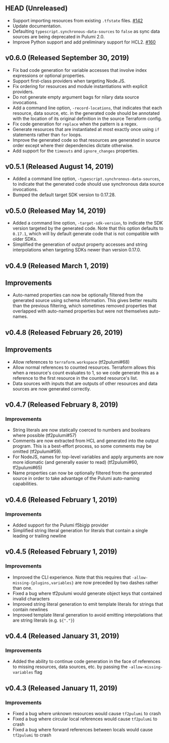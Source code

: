 ## HEAD (Unreleased)

- Support importing resources from existing `.tfstate` files.
  [#142](https://github.com/pulumi/tf2pulumi/pull/142)
- Update documentation.
- Defaulting `typescript.synchronous-data-sources` to `false` as sync data sources are being
  deprecated in Pulumi 2.0.
- Improve Python support and add preliminary support for HCL2.
  [#160](https://github.com/pulumi/tf2pulumi/pull/160)

## v0.6.0 (Released September 30, 2019)

- Fix bad code generation for variable accesses that involve index expressions or optional properties.
- Support first-class providers when targeting Node.JS.
- Fix ordering for resources and module instantiations with explicit providers.
- Do not generate empty argument bags for nilary data source invocations.
- Add a command line option, `-record-locations`, that indicates that each resource, data source, etc. in the
  generated code should be annotated with the location of its original definition in the source Terraform config.
- Fix code generation for `replace` when the pattern is a regex.
- Generate resources that are instantiated at most exactly once using `if` statements rather than `for` loops.
- Improve the generated code so that resources are generated in source order except where their dependencies dictate
  otherwise.
- Add support for the `timeouts` and `ignore_changes` properties.

## v0.5.1 (Released August 14, 2019)

- Added a command line option, `-typescript.synchronous-data-sources`, to indicate that the generated code should
  use synchronous data source invocations.
- Bumped the default target SDK version to 0.17.28.

## v0.5.0 (Released May 14, 2019)

- Added a command line option, `-target-sdk-version`,  to indicate the SDK version targeted by the generated code.
  Note that this option defaults to `0.17.1`, which will by default generate code that is not compatible with
  older SDKs.
- Simplified the generation of output property accesses and string interpolations when targeting SDKs newer than
  version 0.17.0.

## v0.4.9 (Released March 1, 2019)

## Improvements

- Auto-named properties can now be optionally filtered from the generated source using schema information. This gives
  better results than the previous filtering, which sometimes removed properties that overlapped with auto-named
  properties but were not themselves auto-names.

## v0.4.8 (Released February 26, 2019)

## Improvements

- Allow references to `terraform.workspace` (tf2pulumi#68)
- Allow normal references to counted resources. Terraform allows this when a resource's count evaluates to 1, so
  we code generate this as a reference to the first resource in the counted resource's list.
- Data sources with inputs that are outputs of other resources and data sources are now generated correctly.

## v0.4.7 (Released February 8, 2019)

### Improvements

- String literals are now statically coerced to numbers and booleans where possible (tf2pulumi#57)
- Comments are now extracted from HCL and generated into the output program. This is a best-effort process, so some
  comments may be omitted (tf2pulumi#59).
- For NodeJS, names for top-level variables and apply arguments are now more idiomatic (and generally easier to
  read) (tf2pulumi#60, tf2pulumi#65)
- Name properties can now be optionally filtered from the generated source in order to take advantage of the Pulumi
  auto-naming capabilities.

## v0.4.6 (Released February 1, 2019)

### Improvements

- Added support for the Pulumi f5bigip provider
- Simplified string literal generation for literals that contain a single leading or trailing newline

## v0.4.5 (Released February 1, 2019)

### Improvements

- Improved the CLI experience. Note that this requires that `-allow-missing-{plugins,variables}` are now preceded by
  two dashes rather than one.
- Fixed a bug where tf2pulumi would generate object keys that contained invalid characters
- Improved string literal generation to emit template literals for strings that contain newlines
- Improved template literal generation to avoid emitting interpolations that are string literals (e.g. `${"."}`)

## v0.4.4 (Released January 31, 2019)

### Improvements

- Added the ability to continue code generation in the face of references to missing resources, data sources, etc. by
  passing the `-allow-missing-variables` flag

## v0.4.3 (Released January 11, 2019)

### Improvements

- Fixed a bug where unknown resources would cause `tf2pulumi` to crash
- Fixed a bug where circular local references would cause `tf2pulumi` to crash
- Fixed a bug where forward references between locals would cause `tf2pulumi` to crash
